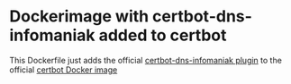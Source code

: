 # Dockerimage with certbot-dns-infomaniak added to certbot
This Dockerfile just adds the official [certbot-dns-infomaniak plugin](https://github.com/Infomaniak/certbot-dns-infomaniak) to the official [certbot Docker image](https://hub.docker.com/r/certbot/certbot)
